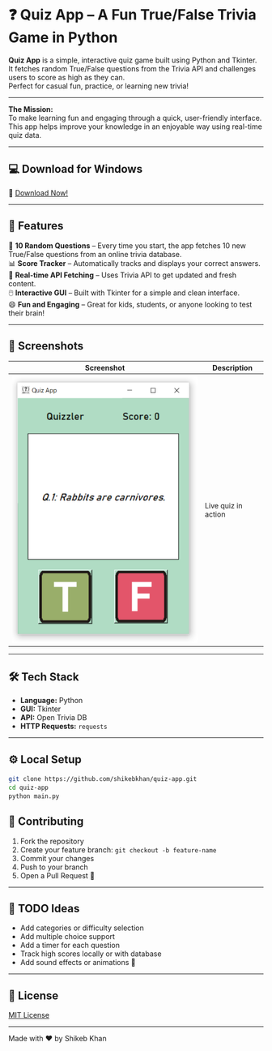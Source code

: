 # ❓ Quiz App – A Fun True/False Trivia Game in Python

**Quiz App** is a simple, interactive quiz game built using Python and Tkinter.  
It fetches random True/False questions from the Trivia API and challenges users to score as high as they can.  
Perfect for casual fun, practice, or learning new trivia!

---

**The Mission:**  
To make learning fun and engaging through a quick, user-friendly interface.  
This app helps improve your knowledge in an enjoyable way using real-time quiz data.

---

## 💻 Download for Windows

🔗 [Download Now!](https://github.com/mshikebkhan/quiz-app/releases/download/v1.0.0/QuizAppSetup.exe)

---

## 🚀 Features

🎯 **10 Random Questions** – Every time you start, the app fetches 10 new True/False questions from an online trivia database.  
📊 **Score Tracker** – Automatically tracks and displays your correct answers.  
🔄 **Real-time API Fetching** – Uses Trivia API to get updated and fresh content.  
🖱️ **Interactive GUI** – Built with Tkinter for a simple and clean interface.  
😄 **Fun and Engaging** – Great for kids, students, or anyone looking to test their brain!

---

## 📸 Screenshots

| Screenshot | Description |
|------------|-------------|
| ![Quiz](screenshots/quiz_screen.PNG) | Live quiz in action |

---

## 🛠 Tech Stack

- **Language:** Python  
- **GUI:** Tkinter  
- **API:** Open Trivia DB  
- **HTTP Requests:** `requests`

---

## ⚙️ Local Setup

```bash
git clone https://github.com/shikebkhan/quiz-app.git
cd quiz-app
python main.py
```

## 👥 Contributing

1. Fork the repository
2. Create your feature branch: `git checkout -b feature-name`
3. Commit your changes
4. Push to your branch
5. Open a Pull Request 🚀

---

## 📌 TODO Ideas

- Add categories or difficulty selection
- Add multiple choice support
- Add a timer for each question
- Track high scores locally or with database
- Add sound effects or animations 🎵

---

## 📄 License

[MIT License](LICENSE)

---

Made with ❤️ by Shikeb Khan
